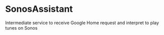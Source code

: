 # SonosAssistant
Intermediate service to receive Google Home request and interpret to play tunes on Sonos
